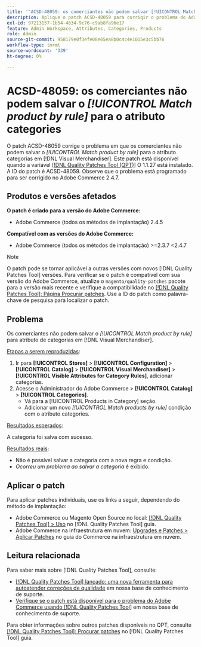 ```yaml
---
title: '"ACSD-48059: os comerciantes não podem salvar [!UICONTROL Match product by rule] para o atributo Categorias.'''
description: Aplique o patch ACSD-48059 para corrigir o problema do Adobe Commerce em que os comerciantes não podem salvar o [!UICONTROL Match product by rule] para o atributo Categorias.
exl-id: 97213157-1b54-4634-9c76-c9ab8fa96e17
feature: Admin Workspace, Attributes, Categories, Products
role: Admin
source-git-commit: 958179e0f3efe08e65ea8b0c4c4e1015e3c5bb76
workflow-type: tm+mt
source-wordcount: '339'
ht-degree: 0%

---
```


# ACSD-48059: os comerciantes não podem salvar o *[!UICONTROL Match product by rule]* para o atributo categories

O patch ACSD-48059 corrige o problema em que os comerciantes não podem salvar o *[!UICONTROL Match product by rule]* para o atributo categorias em [!DNL Visual Merchandiser]. Este patch está disponível quando a variável [[!DNL Quality Patches Tool (QPT)]](/help/announcements/adobe-commerce-announcements/magento-quality-patches-released-new-tool-to-self-serve-quality-patches.md) O 1.1.27 está instalado. A ID do patch é ACSD-48059. Observe que o problema está programado para ser corrigido no Adobe Commerce 2.4.7.

## Produtos e versões afetados

**O patch é criado para a versão do Adobe Commerce:**

* Adobe Commerce (todos os métodos de implantação) 2.4.5

**Compatível com as versões do Adobe Commerce:**

* Adobe Commerce (todos os métodos de implantação) >=2.3.7 &lt;2.4.7

>[!NOTE]
>
>O patch pode se tornar aplicável a outras versões com novos [!DNL Quality Patches Tool] versões. Para verificar se o patch é compatível com sua versão do Adobe Commerce, atualize o `magento/quality-patches` pacote para a versão mais recente e verifique a compatibilidade no [[!DNL Quality Patches Tool]: Página Procurar patches](https://experienceleague.adobe.com/tools/commerce-quality-patches/index.html). Use a ID do patch como palavra-chave de pesquisa para localizar o patch.

## Problema

Os comerciantes não podem salvar o *[!UICONTROL Match product by rule]* para atributo de categorias em [!DNL Visual Merchandiser].

<u>Etapas a serem reproduzidas</u>:

1. Ir para **[!UICONTROL Stores]** > **[!UICONTROL Configuration]** > **[!UICONTROL Catalog]** > **[!UICONTROL Visual Merchandiser]** > **[!UICONTROL Visible Attributes for Category Rules]**, adicionar categorias.
1. Acesse o Administrador do Adobe Commerce > **[!UICONTROL Catalog]** > **[!UICONTROL Categories]**.
   * Vá para a [!UICONTROL Products in Category] seção.
   * Adicionar um novo *[!UICONTROL Match products by rule]* condição com o atributo categories.

<u>Resultados esperados</u>:

A categoria foi salva com sucesso.

<u>Resultados reais</u>:

* Não é possível salvar a categoria com a nova regra e condição.
* *Ocorreu um problema ao salvar a categoria* é exibido.

## Aplicar o patch

Para aplicar patches individuais, use os links a seguir, dependendo do método de implantação:

* Adobe Commerce ou Magento Open Source no local: [[!DNL Quality Patches Tool] > Uso](https://experienceleague.adobe.com/docs/commerce-operations/tools/quality-patches-tool/usage.html) no [!DNL Quality Patches Tool] guia.
* Adobe Commerce na infraestrutura em nuvem: [Upgrades e Patches > Aplicar Patches](https://experienceleague.adobe.com/docs/commerce-cloud-service/user-guide/develop/upgrade/apply-patches.html) no guia do Commerce na infraestrutura em nuvem.

## Leitura relacionada

Para saber mais sobre [!DNL Quality Patches Tool], consulte:

* [[!DNL Quality Patches Tool] lançado: uma nova ferramenta para autoatender correções de qualidade](/help/announcements/adobe-commerce-announcements/magento-quality-patches-released-new-tool-to-self-serve-quality-patches.md) em nossa base de conhecimento de suporte.
* [Verifique se o patch está disponível para o problema do Adobe Commerce usando [!DNL Quality Patches Tool]](/help/support-tools/patches-available-in-qpt-tool/check-patch-for-magento-issue-with-magento-quality-patches.md) em nossa base de conhecimento de suporte.

Para obter informações sobre outros patches disponíveis no QPT, consulte [[!DNL Quality Patches Tool]: Procurar patches](https://experienceleague.adobe.com/tools/commerce-quality-patches/index.html) no [!DNL Quality Patches Tool] guia.

